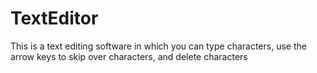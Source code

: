 # TextEditor
This is a text editing software in which you can type characters, use the arrow keys to skip over characters, and delete characters
